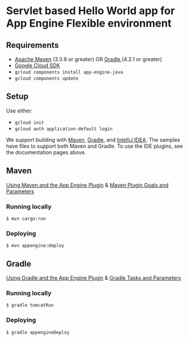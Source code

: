 # Servlet based Hello World app for App Engine Flexible environment

## Requirements
* [Apache Maven](http://maven.apache.org) (3.3.9 or greater) OR [Gradle ](https://gradle.org/) (4.2.1 or greater)
* [Google Cloud SDK](https://cloud.google.com/sdk/)
* `gcloud components install app-engine-java`
* `gcloud components update`

## Setup

Use either:

* `gcloud init`
* `gcloud auth application-default login`

We support building with [Maven](http://maven.apache.org/), [Gradle](https://gradle.org), and [IntelliJ IDEA](https://cloud.google.com/tools/intellij/docs/).
The samples have files to support both Maven and Gradle.  To use the IDE plugins, see the documentation pages above.

## Maven
[Using Maven and the App Engine Plugin](https://cloud.google.com/appengine/docs/flexible/java/using-maven)
& [Maven Plugin Goals and Parameters](https://cloud.google.com/appengine/docs/flexible/java/maven-reference)
### Running locally

    $ mvn cargo:run
  
### Deploying

    $ mvn appengine:deploy

## Gradle
[Using Gradle and the App Engine Plugin](https://cloud.google.com/appengine/docs/flexible/java/using-gradle) 
& [Gradle Tasks and Parameters](https://cloud.google.com/appengine/docs/flexible/java/gradle-reference)
### Running locally

    $ gradle tomcatRun

### Deploying

    $ gradle appengineDeploy

